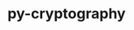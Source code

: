 ---
title: "py-cryptography"
layout: cache
categories: [package, develop-2023-09-17]
meta: {"versions": ["38.0.1", "40.0.2"], "compilers": ["gcc@=11.1.0", "gcc@=7.5.0", "oneapi@=2023.2.0"], "oss": ["ubuntu18.04", "ubuntu20.04"], "platforms": ["linux"], "targets": ["ppc64le", "x86_64", "x86_64_v3"], "stacks": ["e4s", "e4s-oneapi", "e4s-power", "radiuss", "root"], "num_specs": 4, "num_specs_by_stack": {"root": 4, "radiuss": 1, "e4s-power": 1, "e4s-oneapi": 1, "e4s": 1}}
spec_details: [{"hash": "tlmbjwzmgipgwl64owuh7goehnepmjip", "compiler": "gcc@=7.5.0", "versions": ["40.0.2"], "os": "ubuntu18.04", "platform": "linux", "target": "x86_64_v3", "variants": ["build_system=python_pip"], "stacks": ["root", "radiuss"], "size": "-", "tarball": "https://binaries.spack.io/develop-2023-09-17/build_cache/linux-ubuntu18.04-x86_64_v3/gcc-7.5.0/py-cryptography-40.0.2/linux-ubuntu18.04-x86_64_v3-gcc-7.5.0-py-cryptography-40.0.2-tlmbjwzmgipgwl64owuh7goehnepmjip.spack"}, {"hash": "2rcwjlga6gm624ttnm6dcazzitjllfox", "compiler": "gcc@=11.1.0", "versions": ["40.0.2"], "os": "ubuntu20.04", "platform": "linux", "target": "ppc64le", "variants": ["build_system=python_pip"], "stacks": ["e4s-power", "root"], "size": "-", "tarball": "https://binaries.spack.io/develop-2023-09-17/build_cache/linux-ubuntu20.04-ppc64le/gcc-11.1.0/py-cryptography-40.0.2/linux-ubuntu20.04-ppc64le-gcc-11.1.0-py-cryptography-40.0.2-2rcwjlga6gm624ttnm6dcazzitjllfox.spack"}, {"hash": "aysmcj22rt3pqv7lurvmljbylwsbahla", "compiler": "oneapi@=2023.2.0", "versions": ["38.0.1"], "os": "ubuntu20.04", "platform": "linux", "target": "x86_64", "variants": ["build_system=python_pip"], "stacks": ["root", "e4s-oneapi"], "size": "-", "tarball": "https://binaries.spack.io/develop-2023-09-17/build_cache/linux-ubuntu20.04-x86_64/oneapi-2023.2.0/py-cryptography-38.0.1/linux-ubuntu20.04-x86_64-oneapi-2023.2.0-py-cryptography-38.0.1-aysmcj22rt3pqv7lurvmljbylwsbahla.spack"}, {"hash": "2wwcjwxpjikkuba3jsgoknon76l7jfmd", "compiler": "gcc@=11.1.0", "versions": ["40.0.2"], "os": "ubuntu20.04", "platform": "linux", "target": "x86_64_v3", "variants": ["build_system=python_pip"], "stacks": ["e4s", "root"], "size": "-", "tarball": "https://binaries.spack.io/develop-2023-09-17/build_cache/linux-ubuntu20.04-x86_64_v3/gcc-11.1.0/py-cryptography-40.0.2/linux-ubuntu20.04-x86_64_v3-gcc-11.1.0-py-cryptography-40.0.2-2wwcjwxpjikkuba3jsgoknon76l7jfmd.spack"}]
---